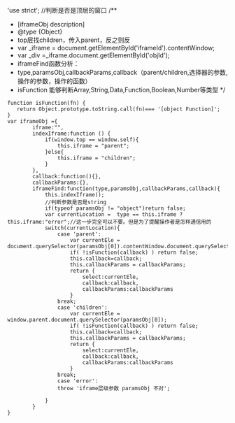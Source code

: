 'use strict';
//判断是否是顶层的窗口
/**
 * [iframeObj description]
 * @type {Object}
 * top层找children，传入parent，反之则反
 *  var _iframe = document.getElementById('iframeId').contentWindow;
 *  var _div =_iframe.document.getElementById('objId');
 *  iframeFind函数分析：
 *  type,paramsObj,callbackParams,callback（parent/children,选择器的参数,操作的参数，操作的函数）
 *  isFunction 能够判断Array,String,Data,Function,Boolean,Number等类型
 */
```
function isFunction(fn) {
   return Object.prototype.toString.call(fn)=== '[object Function]';
}
var iframeObj ={
		iframe:"",
		indexIframe:function () {
			if(window.top == window.self){
				this.iframe = "parent";
			}else{
				this.iframe = "children";
			}
		},
		callback:function(){},
		callbackParams:{},
		iframeFind:function(type,paramsObj,callbackParams,callback){
			this.indexIframe();
			//判断参数是否是string
			if(typeof paramsObj != "object")return false;
			var currentLocation =  type == this.iframe ? this.iframe:"error";//这一步完全可以不要。但是为了提醒操作者是怎样通信用的
			switch(currentLocation){
				case 'parent':
					var currentEle = document.querySelector(paramsObj[0]).contentWindow.document.querySelector(paramsObj[1]);
					if( !isFunction(callback) ) return false;
					this.callback=callback;
					this.callbackParams = callbackParams;
					return {
						select:currentEle,
						callback:callback,
						callbackParams:callbackParams
					}
				break;
				case 'children':
					var currentEle = window.parent.document.querySelector(paramsObj[0]);
					if( !isFunction(callback) ) return false;
					this.callback=callback;
					this.callbackParams = callbackParams;
					return {
						select:currentEle,
						callback:callback,
						callbackParams:callbackParams
					}
				break;
				case 'error':
				throw 'iframe层级参数 paramsObj 不对';
	
			}
		}
}	
```

